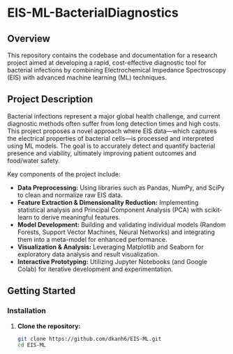 # EIS-ML-BacterialDiagnostics

## Overview

This repository contains the codebase and documentation for a research project aimed at developing a rapid, cost-effective diagnostic tool for bacterial infections by combining Electrochemical Impedance Spectroscopy (EIS) with advanced machine learning (ML) techniques.

## Project Description

Bacterial infections represent a major global health challenge, and current diagnostic methods often suffer from long detection times and high costs. This project proposes a novel approach where EIS data—which captures the electrical properties of bacterial cells—is processed and interpreted using ML models. The goal is to accurately detect and quantify bacterial presence and viability, ultimately improving patient outcomes and food/water safety.

Key components of the project include:
- **Data Preprocessing:** Using libraries such as Pandas, NumPy, and SciPy to clean and normalize raw EIS data.
- **Feature Extraction & Dimensionality Reduction:** Implementing statistical analysis and Principal Component Analysis (PCA) with scikit-learn to derive meaningful features.
- **Model Development:** Building and validating individual models (Random Forests, Support Vector Machines, Neural Networks) and integrating them into a meta-model for enhanced performance.
- **Visualization & Analysis:** Leveraging Matplotlib and Seaborn for exploratory data analysis and result visualization.
- **Interactive Prototyping:** Utilizing Jupyter Notebooks (and Google Colab) for iterative development and experimentation.

## Getting Started

### Installation

1. **Clone the repository:**

   ```bash
   git clone https://github.com/dkanh6/EIS-ML.git
   cd EIS-ML
